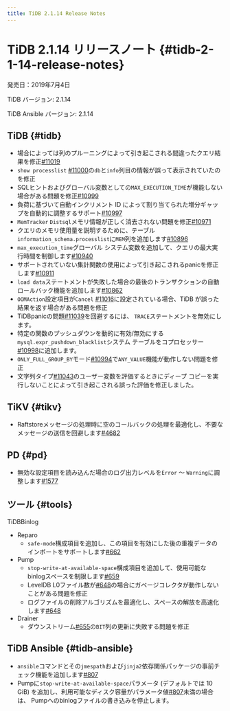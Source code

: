 ```yaml
---
title: TiDB 2.1.14 Release Notes
---
```


# TiDB 2.1.14 リリースノート {#tidb-2-1-14-release-notes}

発売日：2019年7月4日

TiDB バージョン: 2.1.14

TiDB Ansible バージョン: 2.1.14

## TiDB {#tidb}

-   場合によっては列のプルーニングによって引き起こされる間違ったクエリ結果を修正[#11019](https://github.com/pingcap/tidb/pull/11019)
-   `show processlist` [#11000](https://github.com/pingcap/tidb/pull/11000)の`db`と`info`列目の情報が誤って表示されていたのを修正
-   SQLヒントおよびグローバル変数としての`MAX_EXECUTION_TIME`が機能しない場合がある問題を修正[#10999](https://github.com/pingcap/tidb/pull/10999)
-   負荷に基づいて自動インクリメント ID によって割り当てられた増分ギャップを自動的に調整するサポート[#10997](https://github.com/pingcap/tidb/pull/10997)
-   `MemTracker` `Distsql`メモリ情報が正しく消去されない問題を修正[#10971](https://github.com/pingcap/tidb/pull/10971)
-   クエリのメモリ使用量を説明するために、テーブル`information_schema.processlist`に`MEM`列を追加します[#10896](https://github.com/pingcap/tidb/pull/10896)
-   `max_execution_time`グローバル システム変数を追加して、クエリの最大実行時間を制御します[#10940](https://github.com/pingcap/tidb/pull/10940)
-   サポートされていない集計関数の使用によって引き起こされるpanicを修正します[#10911](https://github.com/pingcap/tidb/pull/10911)
-   `load data`ステートメントが失敗した場合の最後のトランザクションの自動ロールバック機能を追加します[#10862](https://github.com/pingcap/tidb/pull/10862)
-   `OOMAction`設定項目が`Cancel` [#11016](https://github.com/pingcap/tidb/pull/11016)に設定されている場合、TiDB が誤った結果を返す場合がある問題を修正
-   TiDBpanicの問題[#11039](https://github.com/pingcap/tidb/pull/11039)を回避するには、 `TRACE`ステートメントを無効にします。
-   特定の関数のプッシュダウンを動的に有効/無効にする`mysql.expr_pushdown_blacklist`システム テーブルをコプロセッサー[#10998](https://github.com/pingcap/tidb/pull/10998)に追加します。
-   `ONLY_FULL_GROUP_BY`モード[#10994](https://github.com/pingcap/tidb/pull/10994)で`ANY_VALUE`機能が動作しない問題を修正
-   文字列タイプ[#11043](https://github.com/pingcap/tidb/pull/11043)のユーザー変数を評価するときにディープ コピーを実行しないことによって引き起こされる誤った評価を修正しました。

## TiKV {#tikv}

-   Raftstoreメッセージの処理時に空のコールバックの処理を最適化し、不要なメッセージの送信を回避します[#4682](https://github.com/tikv/tikv/pull/4682)

## PD {#pd}

-   無効な設定項目を読み込んだ場合のログ出力レベルを`Error` ～ `Warning`に調整します[#1577](https://github.com/pingcap/pd/pull/1577)

## ツール {#tools}

TiDBBinlog

-   Reparo
    -   `safe-mode`構成項目を追加し、この項目を有効にした後の重複データのインポートをサポートします[#662](https://github.com/pingcap/tidb-binlog/pull/662)
-   Pump
    -   `stop-write-at-available-space`構成項目を追加して、使用可能なbinlogスペースを制限します[#659](https://github.com/pingcap/tidb-binlog/pull/659)
    -   LevelDB L0ファイル数が[#648](https://github.com/pingcap/tidb-binlog/pull/648)の場合にガベージコレクタが動作しないことがある問題を修正
    -   ログファイルの削除アルゴリズムを最適化し、スペースの解放を高速化します[#648](https://github.com/pingcap/tidb-binlog/pull/648)
-   Drainer
    -   ダウンストリーム[#655](https://github.com/pingcap/tidb-binlog/pull/655)の`BIT`列の更新に失敗する問題を修正

## TiDB Ansible {#tidb-ansible}

-   `ansible`コマンドとその`jmespath`および`jinja2`依存関係パッケージの事前チェック機能を追加します[#807](https://github.com/pingcap/tidb-ansible/pull/807)
-   Pumpに`stop-write-at-available-space`パラメータ (デフォルトでは 10 GiB) を追加し、利用可能なディスク容量がパラメータ値[#807](https://github.com/pingcap/tidb-ansible/pull/807)未満の場合は、 Pumpへのbinlogファイルの書き込みを停止します。
